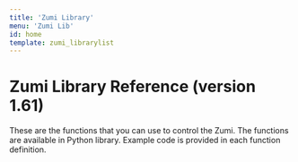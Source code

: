 ```yaml
---
title: 'Zumi Library'
menu: 'Zumi Lib'
id: home
template: zumi_librarylist
---
```


# Zumi Library Reference (version 1.61)

These are the functions that you can use to control the Zumi.  The functions are available in Python library.  Example code is provided in each function definition.
